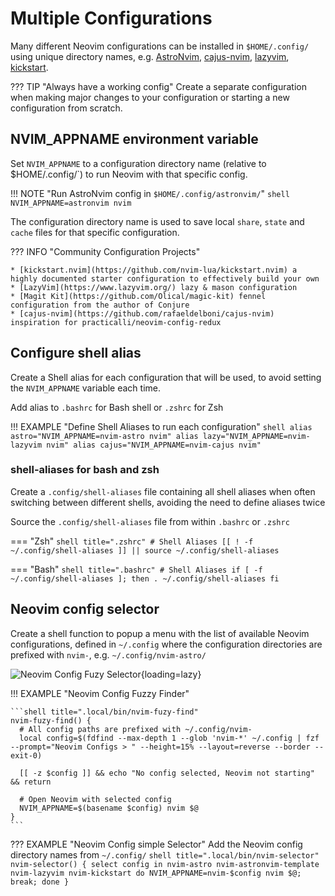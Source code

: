 # Multiple Configurations

Many different Neovim configurations can be installed in `$HOME/.config/` using unique directory names, e.g. [AstroNvim](astronvim/), [cajus-nvim](https://github.com/rafaeldelboni/cajus-nfnl), [lazyvim](https://www.lazyvim.org/configuration), [kickstart](https://github.com/nvim-lua/kickstart.nvim).

??? TIP "Always have a working config"
    Create a separate configuration when making major changes to your configuration or starting a new configuration from scratch.


## NVIM_APPNAME environment variable

Set `NVIM_APPNAME` to a configuration directory name (relative to $HOME/.config/`) to run Neovim with that specific config.

!!! NOTE "Run AstroNvim config in `$HOME/.config/astronvim/`"
    ```shell
    NVIM_APPNAME=astronvim nvim
    ```

The configuration directory name is used to save local `share`, `state` and `cache` files for that specific configuration.

??? INFO "Community Configuration Projects"

    * [kickstart.nvim](https://github.com/nvim-lua/kickstart.nvim) a highly documented starter configuration to effectively build your own
    * [LazyVim](https://www.lazyvim.org/) lazy & mason configuration
    * [Magit Kit](https://github.com/Olical/magic-kit) fennel configuration from the author of Conjure
    * [cajus-nvim](https://github.com/rafaeldelboni/cajus-nvim) inspiration for practicalli/neovim-config-redux


## Configure shell alias

Create a Shell alias for each configuration that will be used, to avoid setting the `NVIM_APPNAME` variable each time.

Add alias to `.bashrc` for Bash shell or `.zshrc` for Zsh

!!! EXAMPLE "Define Shell Aliases to run each configuration"
    ```shell
    alias astro="NVIM_APPNAME=nvim-astro nvim"
    alias lazy="NVIM_APPNAME=nvim-lazyvim nvim"
    alias cajus="NVIM_APPNAME=nvim-cajus nvim"
    ```


### shell-aliases for bash and zsh

Create a `.config/shell-aliases` file containing all shell aliases when often switching between different shells, avoiding the need to define aliases twice

Source the `.config/shell-aliases` file from within `.bashrc` or `.zshrc`

=== "Zsh"
    ```shell title=".zshrc"
    # Shell Aliases
    [[ ! -f ~/.config/shell-aliases ]] || source ~/.config/shell-aliases
    ```

=== "Bash"
    ```shell title=".bashrc"
    # Shell Aliases
    if [ -f ~/.config/shell-aliases ]; then
        . ~/.config/shell-aliases
    fi
    ```

## Neovim config selector

Create a shell function to popup a menu with the list of available Neovim configurations, defined in `~/.config` where the configuration directories are prefixed with `nvim-`, e.g. `~/.config/nvim-astro/`

![Neovim Config Fuzy Selector](https://github.com/practicalli/graphic-design/blob/live/editors/neovim/screenshots/neovim-config-selector-fuzzy-find-config-list-dark.png?raw=true){loading=lazy}

!!! EXAMPLE "Neovim Config Fuzzy Finder"

    ```shell title=".local/bin/nvim-fuzy-find"
    nvim-fuzy-find() {
      # All config paths are prefixed with ~/.config/nvim-
      local config=$(fdfind --max-depth 1 --glob 'nvim-*' ~/.config | fzf --prompt="Neovim Configs > " --height=15% --layout=reverse --border --exit-0)

      [[ -z $config ]] && echo "No config selected, Neovim not starting" && return

      # Open Neovim with selected config
      NVIM_APPNAME=$(basename $config) nvim $@
    }
    ```

??? EXAMPLE "Neovim Config simple Selector"
    Add the Neovim config directory names from `~/.config/`
    ```shell title=".local/bin/nvim-selector"
     nvim-selector() {
      select config in nvim-astro nvim-astronvim-template nvim-lazyvim nvim-kickstart
      do NVIM_APPNAME=nvim-$config nvim $@; break; done
    }
    ```
